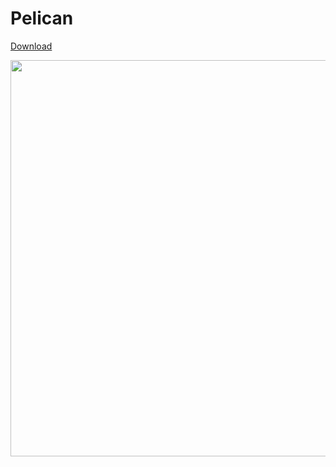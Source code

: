 # Pelican
<a href="https://github.com/stormtea123/pelican/releases">Download</a>

<img src="https://raw.githubusercontent.com/stormtea123/pelican/master/assets/pelican.jpg" alt="" width="592" height="634">
